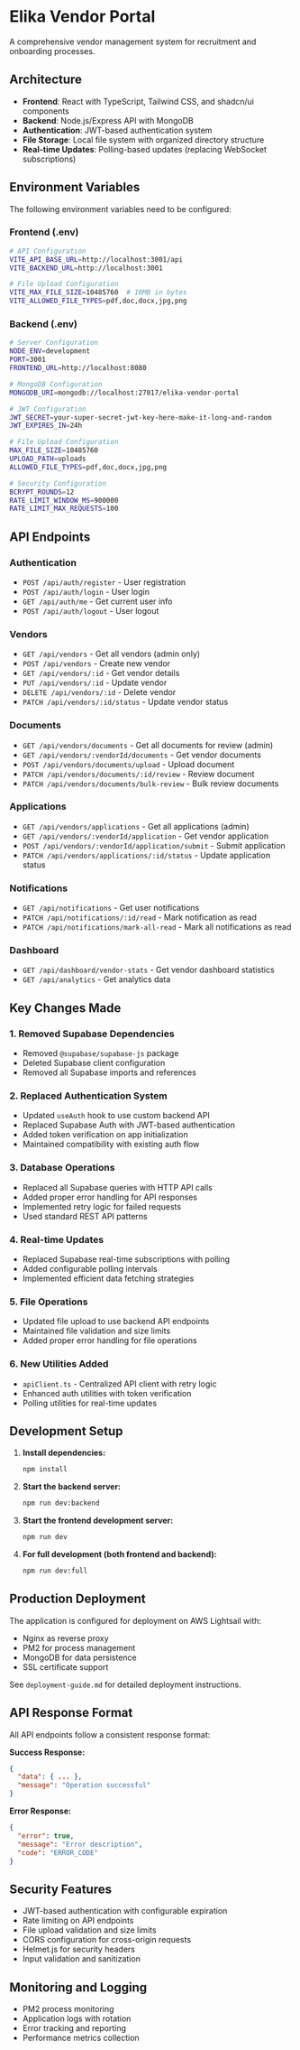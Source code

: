 # Elika Vendor Portal

A comprehensive vendor management system for recruitment and onboarding processes.

## Architecture

- **Frontend**: React with TypeScript, Tailwind CSS, and shadcn/ui components
- **Backend**: Node.js/Express API with MongoDB
- **Authentication**: JWT-based authentication system
- **File Storage**: Local file system with organized directory structure
- **Real-time Updates**: Polling-based updates (replacing WebSocket subscriptions)

## Environment Variables

The following environment variables need to be configured:

### Frontend (.env)
```bash
# API Configuration
VITE_API_BASE_URL=http://localhost:3001/api
VITE_BACKEND_URL=http://localhost:3001

# File Upload Configuration
VITE_MAX_FILE_SIZE=10485760  # 10MB in bytes
VITE_ALLOWED_FILE_TYPES=pdf,doc,docx,jpg,png
```

### Backend (.env)
```bash
# Server Configuration
NODE_ENV=development
PORT=3001
FRONTEND_URL=http://localhost:8080

# MongoDB Configuration
MONGODB_URI=mongodb://localhost:27017/elika-vendor-portal

# JWT Configuration
JWT_SECRET=your-super-secret-jwt-key-here-make-it-long-and-random
JWT_EXPIRES_IN=24h

# File Upload Configuration
MAX_FILE_SIZE=10485760
UPLOAD_PATH=uploads
ALLOWED_FILE_TYPES=pdf,doc,docx,jpg,png

# Security Configuration
BCRYPT_ROUNDS=12
RATE_LIMIT_WINDOW_MS=900000
RATE_LIMIT_MAX_REQUESTS=100
```

## API Endpoints

### Authentication
- `POST /api/auth/register` - User registration
- `POST /api/auth/login` - User login
- `GET /api/auth/me` - Get current user info
- `POST /api/auth/logout` - User logout

### Vendors
- `GET /api/vendors` - Get all vendors (admin only)
- `POST /api/vendors` - Create new vendor
- `GET /api/vendors/:id` - Get vendor details
- `PUT /api/vendors/:id` - Update vendor
- `DELETE /api/vendors/:id` - Delete vendor
- `PATCH /api/vendors/:id/status` - Update vendor status

### Documents
- `GET /api/vendors/documents` - Get all documents for review (admin)
- `GET /api/vendors/:vendorId/documents` - Get vendor documents
- `POST /api/vendors/documents/upload` - Upload document
- `PATCH /api/vendors/documents/:id/review` - Review document
- `PATCH /api/vendors/documents/bulk-review` - Bulk review documents

### Applications
- `GET /api/vendors/applications` - Get all applications (admin)
- `GET /api/vendors/:vendorId/application` - Get vendor application
- `POST /api/vendors/:vendorId/application/submit` - Submit application
- `PATCH /api/vendors/applications/:id/status` - Update application status

### Notifications
- `GET /api/notifications` - Get user notifications
- `PATCH /api/notifications/:id/read` - Mark notification as read
- `PATCH /api/notifications/mark-all-read` - Mark all notifications as read

### Dashboard
- `GET /api/dashboard/vendor-stats` - Get vendor dashboard statistics
- `GET /api/analytics` - Get analytics data

## Key Changes Made

### 1. Removed Supabase Dependencies
- Removed `@supabase/supabase-js` package
- Deleted Supabase client configuration
- Removed all Supabase imports and references

### 2. Replaced Authentication System
- Updated `useAuth` hook to use custom backend API
- Replaced Supabase Auth with JWT-based authentication
- Added token verification on app initialization
- Maintained compatibility with existing auth flow

### 3. Database Operations
- Replaced all Supabase queries with HTTP API calls
- Added proper error handling for API responses
- Implemented retry logic for failed requests
- Used standard REST API patterns

### 4. Real-time Updates
- Replaced Supabase real-time subscriptions with polling
- Added configurable polling intervals
- Implemented efficient data fetching strategies

### 5. File Operations
- Updated file upload to use backend API endpoints
- Maintained file validation and size limits
- Added proper error handling for file operations

### 6. New Utilities Added
- `apiClient.ts` - Centralized API client with retry logic
- Enhanced auth utilities with token verification
- Polling utilities for real-time updates

## Development Setup

1. **Install dependencies:**
   ```bash
   npm install
   ```

2. **Start the backend server:**
   ```bash
   npm run dev:backend
   ```

3. **Start the frontend development server:**
   ```bash
   npm run dev
   ```

4. **For full development (both frontend and backend):**
   ```bash
   npm run dev:full
   ```

## Production Deployment

The application is configured for deployment on AWS Lightsail with:
- Nginx as reverse proxy
- PM2 for process management
- MongoDB for data persistence
- SSL certificate support

See `deployment-guide.md` for detailed deployment instructions.

## API Response Format

All API endpoints follow a consistent response format:

**Success Response:**
```json
{
  "data": { ... },
  "message": "Operation successful"
}
```

**Error Response:**
```json
{
  "error": true,
  "message": "Error description",
  "code": "ERROR_CODE"
}
```

## Security Features

- JWT-based authentication with configurable expiration
- Rate limiting on API endpoints
- File upload validation and size limits
- CORS configuration for cross-origin requests
- Helmet.js for security headers
- Input validation and sanitization

## Monitoring and Logging

- PM2 process monitoring
- Application logs with rotation
- Error tracking and reporting
- Performance metrics collection
